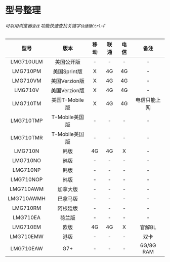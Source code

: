 # 型号整理
###### 可以用浏览器`查找` 功能快速查找关键字`快捷键Ctrl+F` <br />

|型号|版本|移动|联通|电信|备注|
| :-----: | :-----: | :-----: | :-----: | :-----: | :-----: |
|LMG710ULM|美国公开版|-|-|-|-|
|LMG710PM|美国Sprint版|X|4G|4G|-|
|LMG710VM|美国Verzion版|X|4G|4G|-|
|LMG710V|美国Verzion版|X|4G|4G|-|
|LMG710TM|美国T-Mobile版|X|4G|4G|电信只能上网|
|LMG710TMP|T-Mobile美国版|-|-|-|-|
|LMG710TMR|T-Mobile美国版|-|-|-|-|
|LMG710N|韩版|4G|4G|X|-|
|LMG710NO|韩版|-|-|-|-|
|LMG710NP|韩版|-|-|-|-|
|LMG710NOP|韩版|-|-|-|-|
|LMG710AWM|加拿大版|-|-|-|-|
|LMG710AWMH|巴拿马版|-|-|-|-|
|LMG710RM|阿根廷版|-|-|-|-|
|LMG710EA|荷兰版|-|-|-|-|
|LMG710EM|欧版|4G|4G|X|官解BL|
|LMG710EMW|港版|-|-|-|双卡|
|LMG710EAW|G7+|-|-|-|6G/8G RAM|
